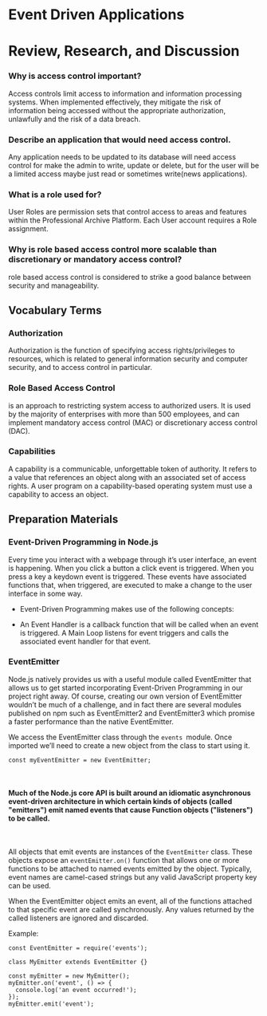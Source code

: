# Event Driven Applications


# Review, Research, and Discussion

### Why is access control important?

Access controls limit access to information and information processing systems. When implemented effectively, they mitigate the risk of information being accessed without the appropriate authorization, unlawfully and the risk of a data breach.

### Describe an application that would need access control.

Any application needs to be updated to its database will need access control for make the admin to write, update or delete, but for the user will be a limited access maybe just read or sometimes write(news applications).

### What is a role used for?

User Roles are permission sets that control access to areas and features within the Professional Archive Platform. Each User account requires a Role assignment.

### Why is role based access control more scalable than discretionary or mandatory access control?

role based access control is considered to strike a good balance between security and manageability.


## Vocabulary Terms

### Authorization 
Authorization is the function of specifying access rights/privileges to resources, which is related to general information security and computer security, and to access control in particular.

### Role Based Access Control
is an approach to restricting system access to authorized users. It is used by the majority of enterprises with more than 500 employees, and can implement mandatory access control (MAC) or discretionary access control (DAC).

### Capabilities
 A capability is a communicable, unforgettable token of authority. It refers to a value that references an object along with an associated set of access rights. A user program on a capability-based operating system must use a capability to access an object.  <br>

 ## Preparation Materials

 ### Event-Driven Programming in Node.js

 Every time you interact with a webpage through it’s user interface, an event is happening. When you click a button a click event is triggered. When you press a key a keydown event is triggered. These events have associated functions that, when triggered, are executed to make a change to the user interface in some way.

- Event-Driven Programming makes use of the following concepts:

- An Event Handler is a callback function that will be called when an event is triggered.
A Main Loop listens for event triggers and calls the associated event handler for that event.

### EventEmitter
Node.js natively provides us with a useful module called EventEmitter that allows us to get started incorporating Event-Driven Programming in our project right away. Of course, creating our own version of EventEmitter wouldn’t be much of a challenge, and in fact there are several modules published on npm such as EventEmitter2 and EventEmitter3 which promise a faster performance than the native EventEmitter.<br>

We access the EventEmitter class through the `events `module. Once imported we’ll need to create a new object from the class to start using it.

```const EventEmitter = require('events').EventEmitter;
const myEventEmitter = new EventEmitter;
```

<br>

#### Much of the Node.js core API is built around an idiomatic asynchronous event-driven architecture in which certain kinds of objects (called "emitters") emit named events that cause Function objects ("listeners") to be called.
<br>

All objects that emit events are instances of the `EventEmitter` class. These objects expose an `eventEmitter.on()` function that allows one or more functions to be attached to named events emitted by the object. Typically, event names are camel-cased strings but any valid JavaScript property key can be used.<br>

When the EventEmitter object emits an event, all of the functions attached to that specific event are called synchronously. Any values returned by the called listeners are ignored and discarded. <br>

Example:<br>

```
const EventEmitter = require('events');

class MyEmitter extends EventEmitter {}

const myEmitter = new MyEmitter();
myEmitter.on('event', () => {
  console.log('an event occurred!');
});
myEmitter.emit('event');
```